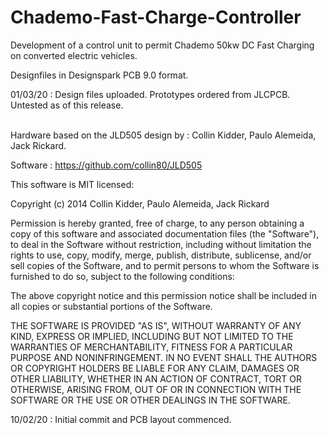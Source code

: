 # Chademo-Fast-Charge-Controller
Development of a control unit to permit Chademo 50kw DC Fast Charging on converted electric vehicles.

Designfiles in Designspark PCB 9.0 format.

01/03/20 : Design files uploaded. Prototypes ordered from JLCPCB. Untested as of this release.
<br>
<br>


Hardware based on the JLD505 design by :
Collin Kidder, Paulo Alemeida, Jack Rickard.

Software : https://github.com/collin80/JLD505

This software is MIT licensed:

Copyright (c) 2014 Collin Kidder, Paulo Alemeida, Jack Rickard

Permission is hereby granted, free of charge, to any person obtaining a copy of this software and associated documentation files (the "Software"), to deal in the Software without restriction, including without limitation the rights to use, copy, modify, merge, publish, distribute, sublicense, and/or sell copies of the Software, and to permit persons to whom the Software is furnished to do so, subject to the following conditions:

The above copyright notice and this permission notice shall be included in all copies or substantial portions of the Software.

THE SOFTWARE IS PROVIDED "AS IS", WITHOUT WARRANTY OF ANY KIND, EXPRESS OR IMPLIED, INCLUDING BUT NOT LIMITED TO THE WARRANTIES OF MERCHANTABILITY, FITNESS FOR A PARTICULAR PURPOSE AND NONINFRINGEMENT. IN NO EVENT SHALL THE AUTHORS OR COPYRIGHT HOLDERS BE LIABLE FOR ANY CLAIM, DAMAGES OR OTHER LIABILITY, WHETHER IN AN ACTION OF CONTRACT, TORT OR OTHERWISE, ARISING FROM, OUT OF OR IN CONNECTION WITH THE SOFTWARE OR THE USE OR OTHER DEALINGS IN THE SOFTWARE.


10/02/20 : Initial commit and PCB layout commenced. 
